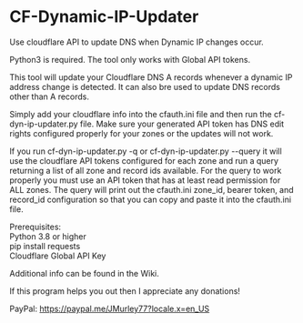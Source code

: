 # CF-Dynamic-IP-Updater

Use cloudflare API to update DNS when Dynamic IP changes occur.

Python3 is required.  The tool only works with Global API tokens.

This tool will update your Cloudflare DNS A records whenever a dynamic IP address change is detected.  It can also bre used to update DNS records other than A records.

Simply add your cloudflare info into the cfauth.ini file and then run the cf-dyn-ip-updater.py file.  Make sure your generated API token has DNS edit rights configured properly for your zones or the updates will not work.

If you run cf-dyn-ip-updater.py -q or cf-dyn-ip-updater.py --query it will use the cloudflare API tokens configured for each zone and run a query returning a list of all zone and record ids available.  For the query to work properly you must use an API token that has at least read permission for ALL zones.  The query will print out the cfauth.ini zone_id, bearer token, and record_id configuration so that you can copy and paste it into the cfauth.ini file.

Prerequisites:  
Python 3.8 or higher  
pip install requests  
Cloudflare Global API Key  

Additional info can be found in the Wiki.

If this program helps you out then I appreciate any donations!

PayPal:  https://paypal.me/JMurley77?locale.x=en_US

